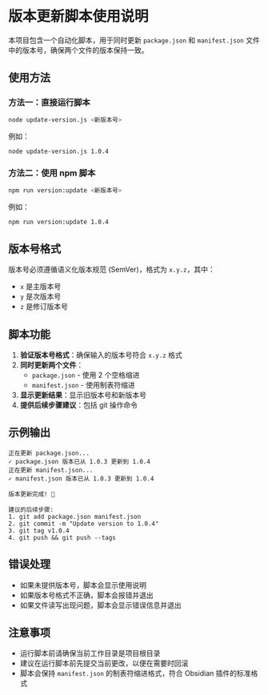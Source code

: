 # 版本更新脚本使用说明

本项目包含一个自动化脚本，用于同时更新 `package.json` 和 `manifest.json` 文件中的版本号，确保两个文件的版本保持一致。

## 使用方法

### 方法一：直接运行脚本

```bash
node update-version.js <新版本号>
```

例如：
```bash
node update-version.js 1.0.4
```

### 方法二：使用 npm 脚本

```bash
npm run version:update <新版本号>
```

例如：
```bash
npm run version:update 1.0.4
```

## 版本号格式

版本号必须遵循语义化版本规范 (SemVer)，格式为 `x.y.z`，其中：
- `x` 是主版本号
- `y` 是次版本号  
- `z` 是修订版本号

## 脚本功能

1. **验证版本号格式**：确保输入的版本号符合 `x.y.z` 格式
2. **同时更新两个文件**：
   - `package.json` - 使用 2 个空格缩进
   - `manifest.json` - 使用制表符缩进
3. **显示更新结果**：显示旧版本号和新版本号
4. **提供后续步骤建议**：包括 git 操作命令

## 示例输出

```
正在更新 package.json...
✓ package.json 版本已从 1.0.3 更新到 1.0.4
正在更新 manifest.json...
✓ manifest.json 版本已从 1.0.3 更新到 1.0.4

版本更新完成! 🎉

建议的后续步骤:
1. git add package.json manifest.json
2. git commit -m "Update version to 1.0.4"
3. git tag v1.0.4
4. git push && git push --tags
```

## 错误处理

- 如果未提供版本号，脚本会显示使用说明
- 如果版本号格式不正确，脚本会报错并退出
- 如果文件读写出现问题，脚本会显示错误信息并退出

## 注意事项

- 运行脚本前请确保当前工作目录是项目根目录
- 建议在运行脚本前先提交当前更改，以便在需要时回滚
- 脚本会保持 `manifest.json` 的制表符缩进格式，符合 Obsidian 插件的标准格式